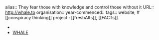 alias:: They fear those with knowledge and control those without it
URL:: http://whale.to 
organisation::
year-commenced::
tags:: website, #[[conspiracy thinking]]
project:: [[freshAlts]], [[FACTs]]

-
- [WHALE](http://whale.to/)